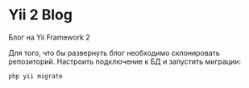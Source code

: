 Yii 2 Blog
===================================

Блог на Yii Framework 2

Для того, что бы развернуть блог необходимо склонировать репозиторий.
Настроить подключение к БД и запустить миграции:

```
php yii migrate
```
